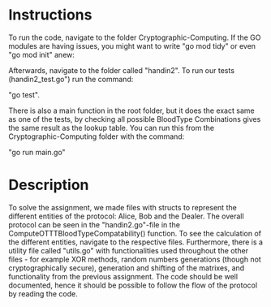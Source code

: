 # Instructions #
To run the code, navigate to the folder Cryptographic-Computing. If the GO modules are having issues, you might want to write "go mod tidy" or even "go mod init" anew:

Afterwards, navigate to the folder called "handin2". To run our tests (handin2_test.go") run the command:

"go test". 

There is also a main function in the root folder, but it does the exact same as one of the tests,
by checking all possible BloodType Combinations gives the same result as the lookup table. You can run this from the Cryptographic-Computing folder with the command:

"go run main.go"


# Description #
To solve the assignment, we made files with structs to represent the different entities of the protocol: Alice, Bob and the Dealer. The overall protocol can be seen in the "handin2.go"-file in the ComputeOTTTBloodTypeCompatability() function. To see the calculation of the different entities, navigate to the respective files. Furthermore, there is a utility file called "utils.go" with functionalities used throughout the other files - for example XOR methods, random numbers generations (though not cryptographically secure), generation and shifting of the matrixes, and functionality from the previous assignment. The code should be well documented, hence it should be possible to follow the flow of the protocol by reading the code.
